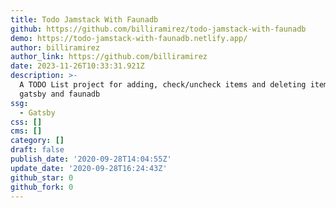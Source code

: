 ```yaml
---
title: Todo Jamstack With Faunadb
github: https://github.com/billiramirez/todo-jamstack-with-faunadb
demo: https://todo-jamstack-with-faunadb.netlify.app/
author: billiramirez
author_link: https://github.com/billiramirez
date: 2023-11-26T10:33:31.921Z
description: >-
  A TODO List project for adding, check/uncheck items and deleting items, using
  gatsby and faunadb
ssg:
  - Gatsby
css: []
cms: []
category: []
draft: false
publish_date: '2020-09-28T14:04:55Z'
update_date: '2020-09-28T16:24:43Z'
github_star: 0
github_fork: 0
---
```

